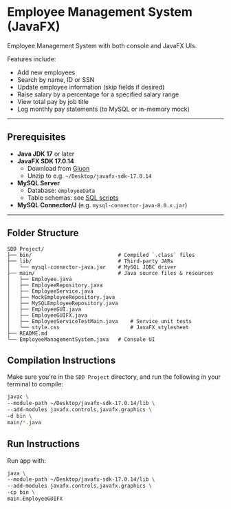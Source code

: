 # Employee Management System (JavaFX)

Employee Management System with both console and JavaFX UIs.  

Features include:

- Add new employees  
- Search by name, ID or SSN  
- Update employee information (skip fields if desired)  
- Raise salary by a percentage for a specified salary range  
- View total pay by job title  
- Log monthly pay statements (to MySQL or in-memory mock)  

---

## Prerequisites

- **Java JDK 17** or later  
- **JavaFX SDK 17.0.14**  
  - Download from [Gluon](https://gluonhq.com/products/javafx/)  
  - Unzip to e.g. `~/Desktop/javafx-sdk-17.0.14`  
- **MySQL Server**  
  - Database: `employeeData`  
  - Table schemas: see [SQL scripts](db/schema.sql)  
- **MySQL Connector/J** (e.g. `mysql-connector-java-8.0.x.jar`)  

---

## Folder Structure

```text
SDD Project/
├── bin/                            # Compiled `.class` files
├── lib/                            # Third-party JARs
│   └── mysql-connector-java.jar    # MySQL JDBC driver
├── main/                           # Java source files & resources
│   ├── Employee.java
│   ├── EmployeeRepository.java
│   ├── EmployeeService.java
│   ├── MockEmployeeRepository.java
│   ├── MySQLEmployeeRepository.java
│   ├── EmployeeGUI.java
│   ├── EmployeeGUIFX.java
│   ├── EmployeeServiceTestMain.java    # Service unit tests
│   └── style.css                       # JavaFX stylesheet
├── README.md
└── EmployeeManagementSystem.java   # Console UI
```
## Compilation Instructions
 
 Make sure you're in the `SDD Project` directory, and run the following in your terminal to compile:
 
 ```bash
 javac \
 --module-path ~/Desktop/javafx-sdk-17.0.14/lib \
 --add-modules javafx.controls,javafx.graphics \
 -d bin \
 main/*.java
 ```
 
 ## Run Instructions
 
 Run app with:
 
 ```bash
 java \
 --module-path ~/Desktop/javafx-sdk-17.0.14/lib \
 --add-modules javafx.controls,javafx.graphics \
 -cp bin \
 main.EmployeeGUIFX

```